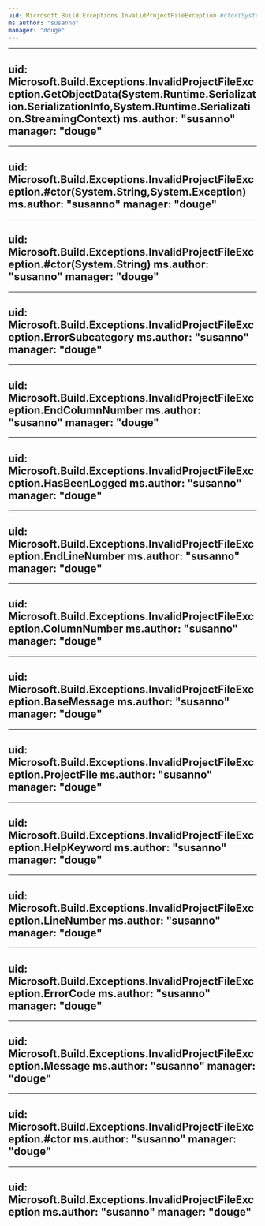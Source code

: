 ```yaml
---
uid: Microsoft.Build.Exceptions.InvalidProjectFileException.#ctor(System.String,System.Int32,System.Int32,System.Int32,System.Int32,System.String,System.String,System.String,System.String)
ms.author: "susanno"
manager: "douge"
---
```


---
uid: Microsoft.Build.Exceptions.InvalidProjectFileException.GetObjectData(System.Runtime.Serialization.SerializationInfo,System.Runtime.Serialization.StreamingContext)
ms.author: "susanno"
manager: "douge"
---

---
uid: Microsoft.Build.Exceptions.InvalidProjectFileException.#ctor(System.String,System.Exception)
ms.author: "susanno"
manager: "douge"
---

---
uid: Microsoft.Build.Exceptions.InvalidProjectFileException.#ctor(System.String)
ms.author: "susanno"
manager: "douge"
---

---
uid: Microsoft.Build.Exceptions.InvalidProjectFileException.ErrorSubcategory
ms.author: "susanno"
manager: "douge"
---

---
uid: Microsoft.Build.Exceptions.InvalidProjectFileException.EndColumnNumber
ms.author: "susanno"
manager: "douge"
---

---
uid: Microsoft.Build.Exceptions.InvalidProjectFileException.HasBeenLogged
ms.author: "susanno"
manager: "douge"
---

---
uid: Microsoft.Build.Exceptions.InvalidProjectFileException.EndLineNumber
ms.author: "susanno"
manager: "douge"
---

---
uid: Microsoft.Build.Exceptions.InvalidProjectFileException.ColumnNumber
ms.author: "susanno"
manager: "douge"
---

---
uid: Microsoft.Build.Exceptions.InvalidProjectFileException.BaseMessage
ms.author: "susanno"
manager: "douge"
---

---
uid: Microsoft.Build.Exceptions.InvalidProjectFileException.ProjectFile
ms.author: "susanno"
manager: "douge"
---

---
uid: Microsoft.Build.Exceptions.InvalidProjectFileException.HelpKeyword
ms.author: "susanno"
manager: "douge"
---

---
uid: Microsoft.Build.Exceptions.InvalidProjectFileException.LineNumber
ms.author: "susanno"
manager: "douge"
---

---
uid: Microsoft.Build.Exceptions.InvalidProjectFileException.ErrorCode
ms.author: "susanno"
manager: "douge"
---

---
uid: Microsoft.Build.Exceptions.InvalidProjectFileException.Message
ms.author: "susanno"
manager: "douge"
---

---
uid: Microsoft.Build.Exceptions.InvalidProjectFileException.#ctor
ms.author: "susanno"
manager: "douge"
---

---
uid: Microsoft.Build.Exceptions.InvalidProjectFileException
ms.author: "susanno"
manager: "douge"
---
